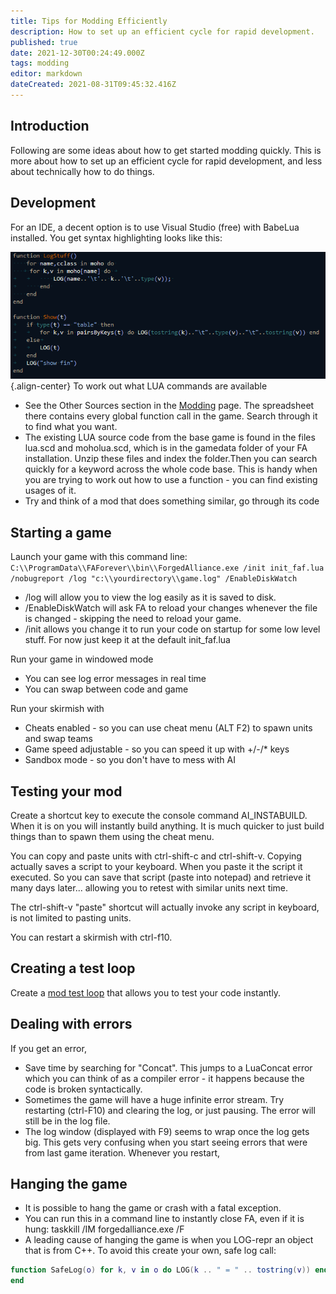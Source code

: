 ```yaml
---
title: Tips for Modding Efficiently
description: How to set up an efficient cycle for rapid development.
published: true
date: 2021-12-30T00:24:49.000Z
tags: modding
editor: markdown
dateCreated: 2021-08-31T09:45:32.416Z
---
```


## Introduction

Following are some ideas about how to get started modding quickly. This is more about how to set up an efficient cycle for rapid development, and less about technically how to do things.

## Development

For an IDE, a decent option is to use Visual Studio (free) with BabeLua installed. You get syntax highlighting looks like this:

![vs.syntax.png](/images/modding/vs.syntax.png){.align-center}
To work out what LUA commands are available
- See the Other Sources section in the [Modding](Modding "wikilink") page. The spreadsheet there contains every global function call in the game. Search through it to find what you want.
- The existing LUA source code from the base game is found in the files lua.scd and moholua.scd, which is in the gamedata folder of your FA installation. Unzip these files and index the folder.Then you can search quickly for a keyword across the whole code base. This is handy when you are trying to work out how to use a function - you can find existing usages of it.
- Try and think of a mod that does something similar, go through its code

## Starting a game

Launch your game with this command line:
`C:\\ProgramData\\FAForever\\bin\\ForgedAlliance.exe /init init_faf.lua /nobugreport /log "c:\\yourdirectory\\game.log" /EnableDiskWatch`
- /log will allow you to view the log easily as it is saved to disk.
- /EnableDiskWatch will ask FA to reload your changes whenever the file is changed - skipping the need to reload your game.
- /init allows you change it to run your code on startup for some low level stuff. For now just keep it at the default init_faf.lua

Run your game in windowed mode
- You can see log error messages in real time
- You can swap between code and game

Run your skirmish with
- Cheats enabled - so you can use cheat menu (ALT F2) to spawn units and swap teams
- Game speed adjustable - so you can speed it up with +/-/\* keys
- Sandbox mode - so you don't have to mess with AI

## Testing your mod

Create a shortcut key to execute the console command AI_INSTABUILD. When it is on you will instantly build anything. It is much quicker to just build things than to spawn them using the cheat menu.

You can copy and paste units with ctrl-shift-c and ctrl-shift-v. Copying actually saves a script to your keyboard. When you paste it the script it executed. So you can save that script (paste into notepad) and retrieve it many days later... allowing you to retest with similar units next time.

The ctrl-shift-v "paste" shortcut will actually invoke any script in keyboard, is not limited to pasting units.

You can restart a skirmish with ctrl-f10.

## Creating a test loop

Create a [mod test loop](/Modding/Mod-test-loop) that allows you to test your code instantly.

## Dealing with errors

If you get an error,
- Save time by searching for "Concat". This jumps to a LuaConcat error which you can think of as a compiler error - it happens because the code is broken syntactically.
- Sometimes the game will have a huge infinite error stream. Try restarting (ctrl-F10) and clearing the log, or just pausing. The error will still be in the log file.
- The log window (displayed with F9) seems to wrap once the log gets big. This gets very confusing when you start seeing errors that were from last game iteration. Whenever you restart,

## Hanging the game
- It is possible to hang the game or crash with a fatal exception.
- You can run this in a command line to instantly close FA, even if it is hung: taskkill /IM forgedalliance.exe /F
- A leading cause of hanging the game is when you LOG-repr an object that is from C++. To avoid this create your own, safe log call:
```Lua
function SafeLog(o) for k, v in o do LOG(k .. " = " .. tostring(v)) end
end
```